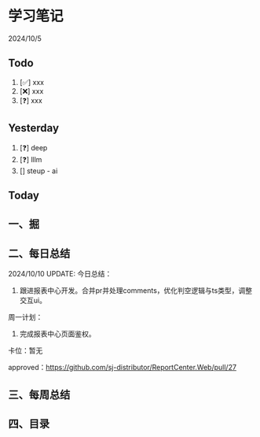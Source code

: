 # 学习笔记

2024/10/5

## Todo

1. [✅] xxx
2. [❌] xxx
3. [❓] xxx

## Yesterday

1. [❓] deep
2. [❓] lllm
3. [] steup - ai

## Today

## 一、掘

## 二、每日总结

2024/10/10 UPDATE:
今日总结：

1. 跟进报表中心开发。合并pr并处理comments，优化判空逻辑与ts类型，调整交互ui。

周一计划：

1. 完成报表中心页面鉴权。

卡位：暂无

approved：https://github.com/sj-distributor/ReportCenter.Web/pull/27

## 三、每周总结

## 四、目录
